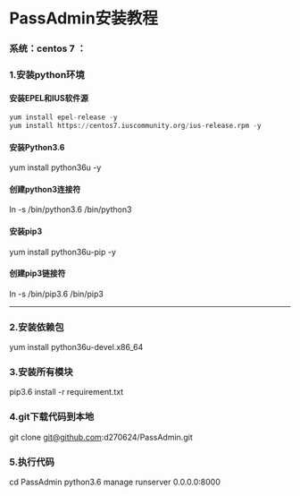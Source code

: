 # PassAdmin安装教程
### 系统：centos 7 ：

### 1.安装python环境

#### 安装EPEL和IUS软件源

```python
yum install epel-release -y
yum install https://centos7.iuscommunity.org/ius-release.rpm -y
```

####  安装Python3.6
yum install python36u -y

####  创建python3连接符
ln -s /bin/python3.6 /bin/python3

####  安装pip3
yum install python36u-pip -y

####  创建pip3链接符
ln -s /bin/pip3.6 /bin/pip3

---
###  2.安装依赖包
yum install python36u-devel.x86_64

###  3.安装所有模块

pip3.6 install -r requirement.txt

###  4.git下载代码到本地
git clone git@github.com:d270624/PassAdmin.git

###  5.执行代码
cd PassAdmin
python3.6 manage runserver 0.0.0.0:8000
